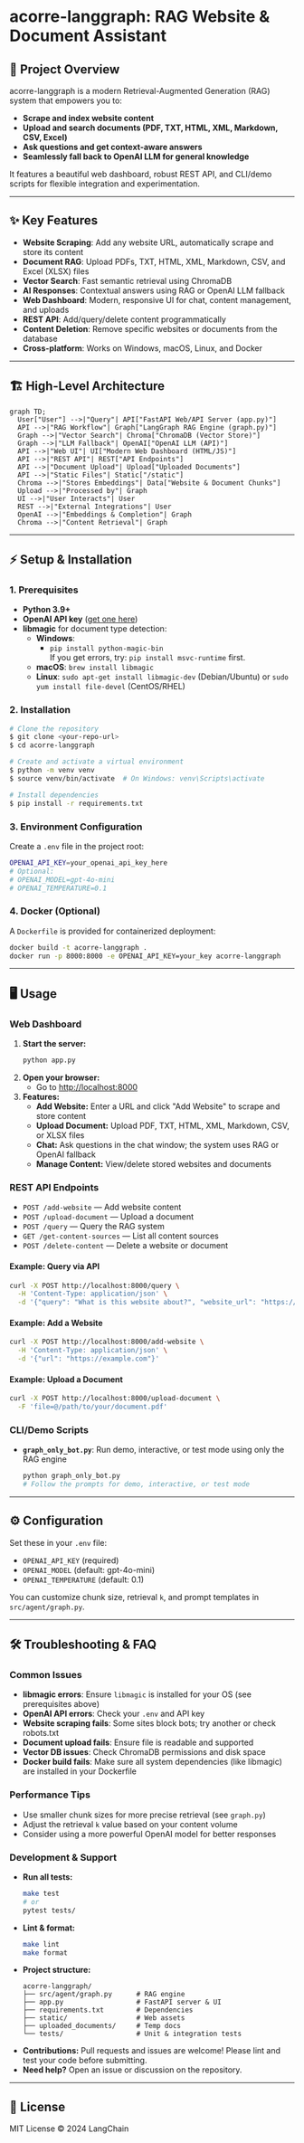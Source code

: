 # acorre-langgraph: RAG Website & Document Assistant

## 🌟 Project Overview

acorre-langgraph is a modern Retrieval-Augmented Generation (RAG) system that empowers you to:
- **Scrape and index website content**
- **Upload and search documents (PDF, TXT, HTML, XML, Markdown, CSV, Excel)**
- **Ask questions and get context-aware answers**
- **Seamlessly fall back to OpenAI LLM for general knowledge**

It features a beautiful web dashboard, robust REST API, and CLI/demo scripts for flexible integration and experimentation.

---

## ✨ Key Features

- **Website Scraping**: Add any website URL, automatically scrape and store its content
- **Document RAG**: Upload PDFs, TXT, HTML, XML, Markdown, CSV, and Excel (XLSX) files
- **Vector Search**: Fast semantic retrieval using ChromaDB
- **AI Responses**: Contextual answers using RAG or OpenAI LLM fallback
- **Web Dashboard**: Modern, responsive UI for chat, content management, and uploads
- **REST API**: Add/query/delete content programmatically
- **Content Deletion**: Remove specific websites or documents from the database
- **Cross-platform**: Works on Windows, macOS, Linux, and Docker

---

## 🏗️ High-Level Architecture

```mermaid
graph TD;
  User["User"] -->|"Query"| API["FastAPI Web/API Server (app.py)"]
  API -->|"RAG Workflow"| Graph["LangGraph RAG Engine (graph.py)"]
  Graph -->|"Vector Search"| Chroma["ChromaDB (Vector Store)"]
  Graph -->|"LLM Fallback"| OpenAI["OpenAI LLM (API)"]
  API -->|"Web UI"| UI["Modern Web Dashboard (HTML/JS)"]
  API -->|"REST API"| REST["API Endpoints"]
  API -->|"Document Upload"| Upload["Uploaded Documents"]
  API -->|"Static Files"| Static["/static"]
  Chroma -->|"Stores Embeddings"| Data["Website & Document Chunks"]
  Upload -->|"Processed by"| Graph
  UI -->|"User Interacts"| User
  REST -->|"External Integrations"| User
  OpenAI -->|"Embeddings & Completion"| Graph
  Chroma -->|"Content Retrieval"| Graph
```

---

## ⚡ Setup & Installation

### 1. Prerequisites
- **Python 3.9+**
- **OpenAI API key** ([get one here](https://platform.openai.com/))
- **libmagic** for document type detection:
  - **Windows**:
    - `pip install python-magic-bin`  
      If you get errors, try: `pip install msvc-runtime` first.
  - **macOS**: `brew install libmagic`
  - **Linux**: `sudo apt-get install libmagic-dev` (Debian/Ubuntu) or `sudo yum install file-devel` (CentOS/RHEL)

### 2. Installation
```bash
# Clone the repository
$ git clone <your-repo-url>
$ cd acorre-langgraph

# Create and activate a virtual environment
$ python -m venv venv
$ source venv/bin/activate  # On Windows: venv\Scripts\activate

# Install dependencies
$ pip install -r requirements.txt
```

### 3. Environment Configuration
Create a `.env` file in the project root:
```bash
OPENAI_API_KEY=your_openai_api_key_here
# Optional:
# OPENAI_MODEL=gpt-4o-mini
# OPENAI_TEMPERATURE=0.1
```

### 4. Docker (Optional)
A `Dockerfile` is provided for containerized deployment:
```bash
docker build -t acorre-langgraph .
docker run -p 8000:8000 -e OPENAI_API_KEY=your_key acorre-langgraph
```

---

## 🖥️ Usage

### Web Dashboard
1. **Start the server:**
   ```bash
   python app.py
   ```
2. **Open your browser:**
   - Go to [http://localhost:8000](http://localhost:8000)
3. **Features:**
   - **Add Website:** Enter a URL and click "Add Website" to scrape and store content
   - **Upload Document:** Upload PDF, TXT, HTML, XML, Markdown, CSV, or XLSX files
   - **Chat:** Ask questions in the chat window; the system uses RAG or OpenAI fallback
   - **Manage Content:** View/delete stored websites and documents

### REST API Endpoints
- `POST /add-website` — Add website content
- `POST /upload-document` — Upload a document
- `POST /query` — Query the RAG system
- `GET /get-content-sources` — List all content sources
- `POST /delete-content` — Delete a website or document

#### Example: Query via API
```bash
curl -X POST http://localhost:8000/query \
  -H 'Content-Type: application/json' \
  -d '{"query": "What is this website about?", "website_url": "https://example.com"}'
```

#### Example: Add a Website
```bash
curl -X POST http://localhost:8000/add-website \
  -H 'Content-Type: application/json' \
  -d '{"url": "https://example.com"}'
```

#### Example: Upload a Document
```bash
curl -X POST http://localhost:8000/upload-document \
  -F 'file=@/path/to/your/document.pdf'
```

### CLI/Demo Scripts
- **`graph_only_bot.py`**: Run demo, interactive, or test mode using only the RAG engine
  ```bash
  python graph_only_bot.py
  # Follow the prompts for demo, interactive, or test mode
  ```

---

## ⚙️ Configuration

Set these in your `.env` file:
- `OPENAI_API_KEY` (required)
- `OPENAI_MODEL` (default: gpt-4o-mini)
- `OPENAI_TEMPERATURE` (default: 0.1)

You can customize chunk size, retrieval `k`, and prompt templates in `src/agent/graph.py`.

---

## 🛠️ Troubleshooting & FAQ

### Common Issues
- **libmagic errors**: Ensure `libmagic` is installed for your OS (see prerequisites above)
- **OpenAI API errors**: Check your `.env` and API key
- **Website scraping fails**: Some sites block bots; try another or check robots.txt
- **Document upload fails**: Ensure file is readable and supported
- **Vector DB issues**: Check ChromaDB permissions and disk space
- **Docker build fails**: Make sure all system dependencies (like libmagic) are installed in your Dockerfile

### Performance Tips
- Use smaller chunk sizes for more precise retrieval (see `graph.py`)
- Adjust the retrieval `k` value based on your content volume
- Consider using a more powerful OpenAI model for better responses

### Development & Support
- **Run all tests:**
  ```bash
  make test
  # or
  pytest tests/
  ```
- **Lint & format:**
  ```bash
  make lint
  make format
  ```
- **Project structure:**
  ```
  acorre-langgraph/
  ├── src/agent/graph.py      # RAG engine
  ├── app.py                  # FastAPI server & UI
  ├── requirements.txt        # Dependencies
  ├── static/                 # Web assets
  ├── uploaded_documents/     # Temp docs
  └── tests/                  # Unit & integration tests
  ```
- **Contributions:** Pull requests and issues are welcome! Please lint and test your code before submitting.
- **Need help?** Open an issue or discussion on the repository.

---

## 📄 License

MIT License © 2024 LangChain
